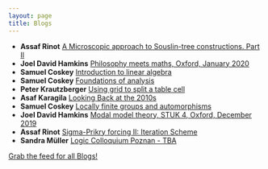 ```yaml
---
layout: page
title: Blogs
---
```


* **Assaf Rinot** [A Microscopic approach to Souslin-tree constructions. Part II](http://blog.assafrinot.com/?p=4631)
* **Joel David Hamkins** [Philosophy meets maths, Oxford, January 2020](http://jdh.hamkins.org/philosophy-meets-maths-oxford-january-2020/)
* **Samuel Coskey** [Introduction to linear algebra](http://scoskey.org/course/1920s-301/)
* **Samuel Coskey** [Foundations of analysis](http://scoskey.org/course/1920s-314/)
* **Peter Krautzberger** [Using grid to split a table cell](https://www.peterkrautzberger.org/0213/)
* **Asaf Karagila** [Looking Back at the 2010s](http://karagila.org/2019/looking-back-at-2010s/)
* **Samuel Coskey** [Locally finite groups and automorphisms](http://scoskey.org/presentation/locally-finite-groups-and-automorphisms/)
* **Joel David Hamkins** [Modal model theory, STUK 4, Oxford, December 2019](http://jdh.hamkins.org/modal-model-theory-stuk-4-oxford-december-2019/)
* **Assaf Rinot** [Sigma-Prikry forcing II: Iteration Scheme](http://blog.assafrinot.com/?p=4620)
* **Sandra Müller** [Logic Colloquium Poznan - TBA](https://muellersandra.github.io/upcomingtalk/talk/invconftalk/draft/2019/11/21/TalkLogicColloquiumPoznan.html)

[Grab the feed for all Blogs!](Blogs.xml)
